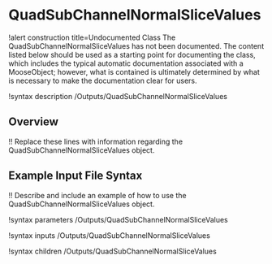 # QuadSubChannelNormalSliceValues

!alert construction title=Undocumented Class
The QuadSubChannelNormalSliceValues has not been documented. The content listed below should be used as a starting point for
documenting the class, which includes the typical automatic documentation associated with a
MooseObject; however, what is contained is ultimately determined by what is necessary to make the
documentation clear for users.

!syntax description /Outputs/QuadSubChannelNormalSliceValues

## Overview

!! Replace these lines with information regarding the QuadSubChannelNormalSliceValues object.

## Example Input File Syntax

!! Describe and include an example of how to use the QuadSubChannelNormalSliceValues object.

!syntax parameters /Outputs/QuadSubChannelNormalSliceValues

!syntax inputs /Outputs/QuadSubChannelNormalSliceValues

!syntax children /Outputs/QuadSubChannelNormalSliceValues
